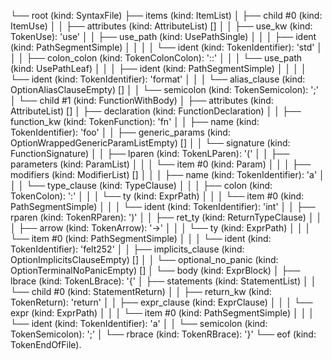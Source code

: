 └── root (kind: SyntaxFile)
    ├── items (kind: ItemList)
    │   ├── child #0 (kind: ItemUse)
    │   │   ├── attributes (kind: AttributeList) []
    │   │   ├── use_kw (kind: TokenUse): 'use'
    │   │   ├── use_path (kind: UsePathSingle)
    │   │   │   ├── ident (kind: PathSegmentSimple)
    │   │   │   │   └── ident (kind: TokenIdentifier): 'std'
    │   │   │   ├── colon_colon (kind: TokenColonColon): '::'
    │   │   │   └── use_path (kind: UsePathLeaf)
    │   │   │       ├── ident (kind: PathSegmentSimple)
    │   │   │       │   └── ident (kind: TokenIdentifier): 'format'
    │   │   │       └── alias_clause (kind: OptionAliasClauseEmpty) []
    │   │   └── semicolon (kind: TokenSemicolon): ';'
    │   └── child #1 (kind: FunctionWithBody)
    │       ├── attributes (kind: AttributeList) []
    │       ├── declaration (kind: FunctionDeclaration)
    │       │   ├── function_kw (kind: TokenFunction): 'fn'
    │       │   ├── name (kind: TokenIdentifier): 'foo'
    │       │   ├── generic_params (kind: OptionWrappedGenericParamListEmpty) []
    │       │   └── signature (kind: FunctionSignature)
    │       │       ├── lparen (kind: TokenLParen): '('
    │       │       ├── parameters (kind: ParamList)
    │       │       │   └── item #0 (kind: Param)
    │       │       │       ├── modifiers (kind: ModifierList) []
    │       │       │       ├── name (kind: TokenIdentifier): 'a'
    │       │       │       └── type_clause (kind: TypeClause)
    │       │       │           ├── colon (kind: TokenColon): ':'
    │       │       │           └── ty (kind: ExprPath)
    │       │       │               └── item #0 (kind: PathSegmentSimple)
    │       │       │                   └── ident (kind: TokenIdentifier): 'int'
    │       │       ├── rparen (kind: TokenRParen): ')'
    │       │       ├── ret_ty (kind: ReturnTypeClause)
    │       │       │   ├── arrow (kind: TokenArrow): '->'
    │       │       │   └── ty (kind: ExprPath)
    │       │       │       └── item #0 (kind: PathSegmentSimple)
    │       │       │           └── ident (kind: TokenIdentifier): 'felt252'
    │       │       ├── implicits_clause (kind: OptionImplicitsClauseEmpty) []
    │       │       └── optional_no_panic (kind: OptionTerminalNoPanicEmpty) []
    │       └── body (kind: ExprBlock)
    │           ├── lbrace (kind: TokenLBrace): '{'
    │           ├── statements (kind: StatementList)
    │           │   └── child #0 (kind: StatementReturn)
    │           │       ├── return_kw (kind: TokenReturn): 'return'
    │           │       ├── expr_clause (kind: ExprClause)
    │           │       │   └── expr (kind: ExprPath)
    │           │       │       └── item #0 (kind: PathSegmentSimple)
    │           │       │           └── ident (kind: TokenIdentifier): 'a'
    │           │       └── semicolon (kind: TokenSemicolon): ';'
    │           └── rbrace (kind: TokenRBrace): '}'
    └── eof (kind: TokenEndOfFile).
